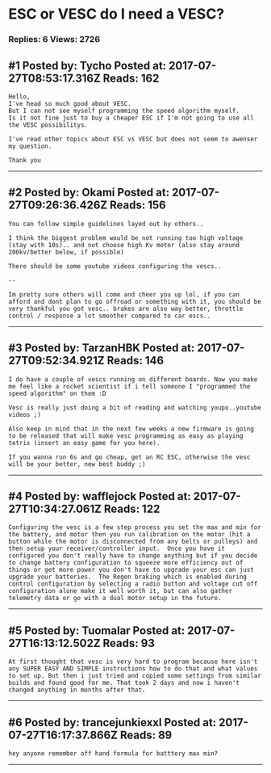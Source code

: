 # ESC or VESC do I need a VESC?

### Replies: 6 Views: 2726

## \#1 Posted by: Tycho Posted at: 2017-07-27T08:53:17.316Z Reads: 162

```
Hello, 
I've head so much good about VESC. 
But I can not see myself programming the speed algorithm myself. 
Is it not fine just to buy a cheaper ESC if I'm not going to use all the VESC possibilitys.

I've read other topics about ESC vs VESC but does not seem to awenser my question. 

Thank you
```

---
## \#2 Posted by: Okami Posted at: 2017-07-27T09:26:36.426Z Reads: 156

```
You can follow simple guidelines layed out by others.. 

I think the biggest problem would be not running too high voltage (stay with 10s).. and not choose high Kv motor (also stay around 200kv/better below, if possible)

There should be some youtube videos configuring the vescs..

--

Im pretty sure others will come and cheer you up lol, if you can afford and dont plan to go offroad or something with it, you should be very thankful you got vesc.. brakes are also way better, throttle control / response a lot smoother compared to car escs..
```

---
## \#3 Posted by: TarzanHBK Posted at: 2017-07-27T09:52:34.921Z Reads: 146

```
I do have a couple of vescs running on different boards. Now you make me feel like a rocket scientist if i tell someone I "programmed the speed algorithm" on them :D

Vesc is really just doing a bit of reading and watching youpo..youtube videos ;)

Also keep in mind that in the next few weeks a new firmware is going to be released that will make vesc programming as easy as playing tetris (insert an easy game for you here).

If you wanna run 6s and go cheap, get an RC ESC, otherwise the vesc will be your better, new best buddy ;)
```

---
## \#4 Posted by: wafflejock Posted at: 2017-07-27T10:34:27.061Z Reads: 122

```
Configuring the vesc is a few step process you set the max and min for the battery, and motor then you run calibration on the motor (hit a button while the motor is disconnected from any belts or pulleys) and then setup your receiver/controller input.  Once you have it configured you don't really have to change anything but if you decide to change battery configuration to squeeze more efficiency out of things or get more power you don't have to upgrade your esc can just upgrade your batteries.  The Regen braking which is enabled during control configuration by selecting a radio button and voltage cut off configuration alone make it well worth it, but can also gather telemetry data or go with a dual motor setup in the future.
```

---
## \#5 Posted by: Tuomalar Posted at: 2017-07-27T16:13:12.502Z Reads: 93

```
At first thought that vesc is very hard to program because here isn't any SUPER EASY AND SIMPLE instructions how to do that and what values to set up. But then i just tried and copied some settings from similar builds and found good for me. That took 2 days and now i haven't changed anything in months after that.
```

---
## \#6 Posted by: trancejunkiexxl Posted at: 2017-07-27T16:17:37.866Z Reads: 89

```
hey anyone remember off hand formula for batttery max min?
```

---
